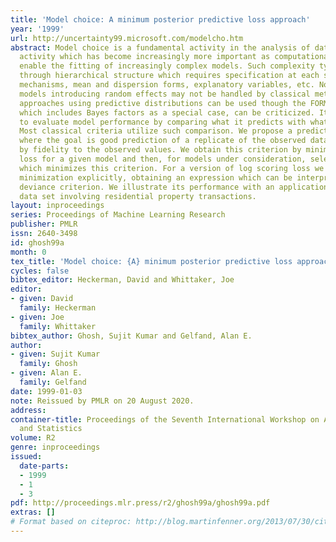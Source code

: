```yaml
---
title: 'Model choice: A minimum posterior predictive loss approach'
year: '1999'
url: http://uncertainty99.microsoft.com/modelcho.htm
abstract: Model choice is a fundamental activity in the analysis of data sets, an
  activity which has become increasingly more important as computational advances
  enable the fitting of increasingly complex models. Such complexity typically arises
  through hierarchical structure which requires specification at each stage of probabilistic
  mechanisms, mean and dispersion forms, explanatory variables, etc. Nonnested hierarchical
  models introducing random effects may not be handled by classical methods. Bayesian
  approaches using predictive distributions can be used though the FORMAL solution,
  which includes Bayes factors as a special case, can be criticized. It seems natural
  to evaluate model performance by comparing what it predicts with what has been observed.
  Most classical criteria utilize such comparison. We propose a predictive criterion
  where the goal is good prediction of a replicate of the observed data but tempered
  by fidelity to the observed values. We obtain this criterion by minimizing posterior
  loss for a given model and then, for models under consideration, selecting the one
  which minimizes this criterion. For a version of log scoring loss we can do the
  minimization explicitly, obtaining an expression which can be interpreted as a penalized
  deviance criterion. We illustrate its performance with an application to a large
  data set involving residential property transactions.
layout: inproceedings
series: Proceedings of Machine Learning Research
publisher: PMLR
issn: 2640-3498
id: ghosh99a
month: 0
tex_title: 'Model choice: {A} minimum posterior predictive loss approach'
cycles: false
bibtex_editor: Heckerman, David and Whittaker, Joe
editor:
- given: David
  family: Heckerman
- given: Joe
  family: Whittaker
bibtex_author: Ghosh, Sujit Kumar and Gelfand, Alan E.
author:
- given: Sujit Kumar
  family: Ghosh
- given: Alan E.
  family: Gelfand
date: 1999-01-03
note: Reissued by PMLR on 20 August 2020.
address:
container-title: Proceedings of the Seventh International Workshop on Artificial Intelligence
  and Statistics
volume: R2
genre: inproceedings
issued:
  date-parts:
  - 1999
  - 1
  - 3
pdf: http://proceedings.mlr.press/r2/ghosh99a/ghosh99a.pdf
extras: []
# Format based on citeproc: http://blog.martinfenner.org/2013/07/30/citeproc-yaml-for-bibliographies/
---
```

